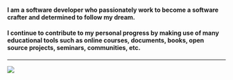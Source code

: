 #### I am a software developer who passionately work to become a software crafter and determined to follow my dream.

#### I continue to contribute to my personal progress by making use of many educational tools such as online courses, documents, books, open source projects, seminars, communities, etc.

***

  <a href="https://www.linkedin.com/in/batuhankiltac/"> <img src="https://img.shields.io/badge/LinkedIn-0077B5?style=for-the-badge&logo=linkedin&logoColor=white">
